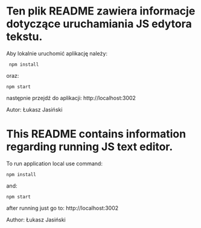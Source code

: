 # Ten plik README zawiera informacje dotyczące uruchamiania JS edytora tekstu.

Aby lokalnie uruchomić aplikację należy:

```
 npm install
```

oraz:

```
npm start
```

następnie przejdź do aplikacji: http://localhost:3002

Autor: Łukasz Jasiński

# This README contains information regarding running JS text editor.

To run application local use command:

```
npm install
```

and:

```
npm start
```

after running just go to: http://localhost:3002

Author: Łukasz Jasiński
